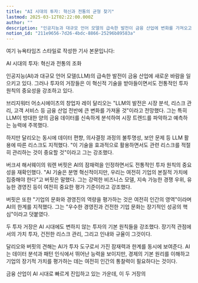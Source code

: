 ```yaml
---
title: "AI 시대의 투자: 혁신과 전통의 균형 찾기"
lastmod: 2025-03-12T02:22:00.000Z
author: ""
description: "인공지능과 대규모 언어 모델의 급속한 발전이 금융 산업에 변화를 가져오고 있지만, 투자 전문가들은 이러한 혁신적 기술을 수용하면서도 전통적인 투자 원칙의 중요성을 강조하고 있습니다. 레이 달리오는 LLM의 잠재력과 리스크를 지적하며 신중한 접근을 강조했고, 워렌 버핏은 AI의 가능성을 인정하면서도 기본적인 투자 원칙의 중요성을 강조했습니다."
notion_id: "211e9656-7d26-4bdc-8866-25296b89583a"
---
```


여기 뉴욕타임즈 스타일로 작성한 기사 본문입니다:

AI 시대의 투자: 혁신과 전통의 조화

인공지능(AI)과 대규모 언어 모델(LLM)의 급속한 발전이 금융 산업에 새로운 바람을 일으키고 있다. 그러나 투자의 거장들은 이 혁신적 기술을 받아들이면서도 전통적인 투자 원칙의 중요성을 강조하고 있다.

브리지워터 어소시에이츠의 창업자 레이 달리오는 "LLM의 발전은 시장 분석, 리스크 관리, 고객 서비스 등 금융 산업 전반에 큰 변화를 가져올 것"이라고 전망했다. 그는 특히 LLM이 방대한 양의 금융 데이터를 신속하게 분석하여 시장 트렌드를 파악하고 예측하는 능력에 주목했다.

하지만 달리오는 동시에 데이터 편향, 의사결정 과정의 불투명성, 보안 문제 등 LLM 활용에 따른 리스크도 지적했다. "이 기술을 효과적으로 활용하면서도 관련 리스크를 적절히 관리하는 것이 중요할 것"이라고 그는 강조했다.

버크셔 해서웨이의 워렌 버핏은 AI의 잠재력을 인정하면서도 전통적인 투자 원칙의 중요성을 재확인했다. "AI 기술은 분명 혁신적이지만, 우리는 여전히 기업의 본질적 가치에 집중해야 한다"고 버핏은 말했다. 그는 강력한 비즈니스 모델, 지속 가능한 경쟁 우위, 유능한 경영진 등이 여전히 중요한 평가 기준이라고 강조했다.

버핏은 또한 "기업의 문화와 경영진의 역량을 평가하는 것은 여전히 인간의 영역"이라며 AI의 한계를 지적했다. 그는 "우수한 경영진과 건전한 기업 문화는 장기적인 성공의 핵심"이라고 덧붙였다.

두 투자 거장은 AI 시대에도 변하지 않는 투자의 기본 원칙들을 강조했다. 장기적 관점에서의 가치 투자, 건전한 리스크 관리, 그리고 인내와 규율이 그것이다. 

달리오와 버핏의 견해는 AI가 투자 도구로서 가진 잠재력과 한계를 동시에 보여준다. AI는 데이터 분석과 패턴 인식에서 뛰어난 능력을 보이지만, 경제의 기본 원리를 이해하고 기업의 장기적 가치를 평가하는 데는 여전히 인간의 통찰력이 필요하다는 것이다.

금융 산업이 AI 시대로 빠르게 진입하고 있는 가운데, 이 두 거장의


